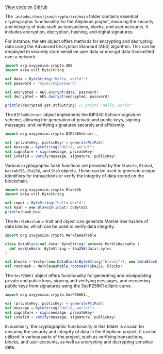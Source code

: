 [View code on GitHub](https://github.com/oxygenium/oxygenium/.autodoc/docs/json/crypto/src/main)

The `.autodoc/docs/json/crypto/src/main` folder contains essential cryptographic functionality for the Alephium project, ensuring the security and integrity of data such as transactions, blocks, and user accounts. It includes encryption, decryption, hashing, and digital signatures.

For instance, the `AES` object offers methods for encrypting and decrypting data using the Advanced Encryption Standard (AES) algorithm. This can be employed to securely store sensitive user data or encrypt data transmitted over a network.

```scala
import org.oxygenium.crypto.AES
import akka.util.ByteString

val data = ByteString("Hello, world!")
val password = "mysecretpassword"

val encrypted = AES.encrypt(data, password)
val decrypted = AES.decrypt(encrypted, password)

println(decrypted.get.utf8String) // prints "Hello, world!"
```

The `BIP340Schnorr` object implements the BIP340 Schnorr signature scheme, allowing the generation of private and public keys, signing messages, and verifying signatures securely and efficiently.

```scala
import org.oxygenium.crypto.BIP340Schnorr._

val (privateKey, publicKey) = generatePriPub()
val message = ByteString("Hello, world!")
val signature = sign(message, privateKey)
val isValid = verify(message, signature, publicKey)
```

Various cryptographic hash functions are provided by the `Blake2b`, `Blake3`, `Keccak256`, `Sha256`, and `Sha3` objects. These can be used to generate unique identifiers for transactions or verify the integrity of data stored on the blockchain.

```scala
import org.oxygenium.crypto.Blake2b
import akka.util.ByteString

val input = ByteString("hello world")
val hash = new Blake2b(input).toByte32
println(hash.hex)
```

The `MerkleHashable` trait and object can generate Merkle tree hashes of data blocks, which can be used to verify data integrity.

```scala
import org.oxygenium.crypto.MerkleHashable

class DataBlock(val data: ByteString) extends MerkleHashable {
  def merkleHash: ByteString = Sha256(data).bytes
}

val blocks = Vector(new DataBlock(ByteString("block1")), new DataBlock(ByteString("block2")))
val rootHash = MerkleHashable.rootHash(Sha256, blocks)
```

The `SecP256K1` object offers functionality for generating and manipulating private and public keys, signing and verifying messages, and recovering public keys from signatures using the SecP256K1 elliptic curve.

```scala
import org.oxygenium.crypto.SecP256K1._

val (privateKey, publicKey) = generatePriPub()
val message = ByteString("Hello, world!")
val signature = sign(message, privateKey)
val isValid = verify(message, signature, publicKey)
```

In summary, the cryptographic functionality in this folder is crucial for ensuring the security and integrity of data in the Alephium project. It can be utilized in various parts of the project, such as verifying transactions, blocks, and user accounts, as well as encrypting and decrypting sensitive data.
